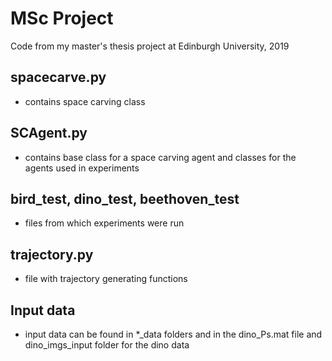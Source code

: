 # MSc Project

Code from my master's thesis project at Edinburgh University, 2019

## spacecarve.py

- contains space carving class

## SCAgent.py

- contains base class for a space carving agent and classes for the agents used in experiments

## bird_test, dino_test, beethoven_test

- files from which experiments were run

## trajectory.py

- file with trajectory generating functions

## Input data

- input data can be found in *_data folders and in the dino_Ps.mat file and dino_imgs_input folder for the dino data

